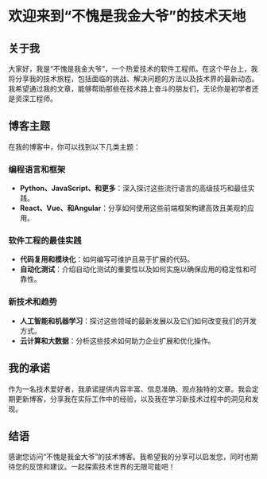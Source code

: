 # 欢迎来到“不愧是我金大爷”的技术天地

## 关于我

大家好，我是“不愧是我金大爷”，一个热爱技术的软件工程师。在这个平台上，我将分享我的技术旅程，包括面临的挑战、解决问题的方法以及技术界的最新动态。我希望通过我的文章，能够帮助那些在技术路上奋斗的朋友们，无论你是初学者还是资深工程师。

## 博客主题

在我的博客中，你可以找到以下几类主题：

### 编程语言和框架

- **Python、JavaScript、和更多**：深入探讨这些流行语言的高级技巧和最佳实践。
- **React、Vue、和Angular**：分享如何使用这些前端框架构建高效且美观的应用。

### 软件工程的最佳实践

- **代码复用和模块化**：如何编写可维护且易于扩展的代码。
- **自动化测试**：介绍自动化测试的重要性以及如何实施以确保应用的稳定性和可靠性。

### 新技术和趋势

- **人工智能和机器学习**：探讨这些领域的最新发展以及它们如何改变我们的开发方式。
- **云计算和大数据**：分析这些技术如何助力企业扩展和优化操作。

## 我的承诺

作为一名技术爱好者，我承诺提供内容丰富、信息准确、观点独特的文章。我会定期更新博客，分享我在实际工作中的经验，以及我在学习新技术过程中的洞见和发现。

## 结语

感谢您访问“不愧是我金大爷”的技术博客。我希望我的分享可以启发您，同时也期待您的反馈和建议。一起探索技术世界的无限可能吧！

